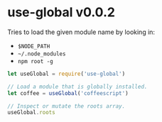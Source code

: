 # use-global v0.0.2 

Tries to load the given module name by looking in:
- `$NODE_PATH`
- `~/.node_modules`
- `npm root -g`

```js
let useGlobal = require('use-global')

// Load a module that is globally installed.
let coffee = useGlobal('coffeescript')

// Inspect or mutate the roots array.
useGlobal.roots
```

